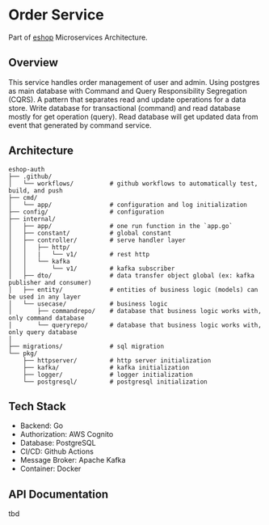 # Order Service
Part of [eshop](https://github.com/idoyudha/eshop) Microservices Architecture.

## Overview
This service handles order management of user and admin. Using postgres as main database with Command and Query Responsibility Segregation (CQRS). A pattern that separates read and update operations for a data store. Write database for transactional (command) and read database mostly for get operation (query). Read database will get updated data from event that generated by command service.

## Architecture
```
eshop-auth
├── .github/
│   └── workflows/          # github workflows to automatically test, build, and push
├── cmd/
│   └── app/                # configuration and log initialization
├── config/                 # configuration
├── internal/   
│   ├── app/                # one run function in the `app.go`
│   ├── constant/           # global constant
│   ├── controller/         # serve handler layer
│   │   ├── http/
│   │   |   └── v1/         # rest http
│   │   └── kafka
│   │       └── v1/         # kafka subscriber
│   ├── dto/                # data transfer object global (ex: kafka publisher and consumer)
│   ├── entity/             # entities of business logic (models) can be used in any layer
│   └── usecase/            # business logic
│       ├── commandrepo/    # database that business logic works with, only command database
│       └── queryrepo/      # database that business logic works with, only query database
│   
├── migrations/             # sql migration
└── pkg/
    ├── httpserver/         # http server initialization
    ├── kafka/              # kafka initialization
    ├── logger/             # logger initialization
    └── postgresql/         # postgresql initialization
```

## Tech Stack
- Backend: Go
- Authorization: AWS Cognito
- Database: PostgreSQL
- CI/CD: Github Actions
- Message Broker: Apache Kafka
- Container: Docker

## API Documentation
tbd
